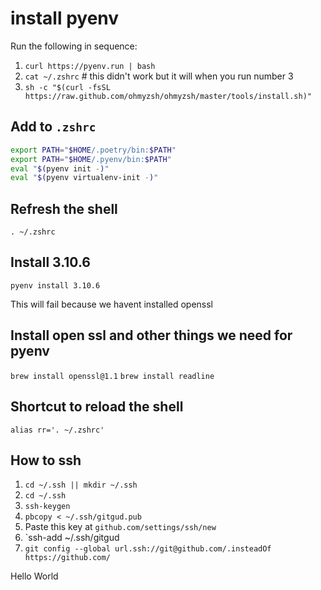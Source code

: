 # install pyenv

Run the following in sequence:
1. `curl https://pyenv.run | bash`
2. `cat ~/.zshrc` # this didn't work but it will when you run number 3
3. `sh -c "$(curl -fsSL https://raw.github.com/ohmyzsh/ohmyzsh/master/tools/install.sh)"`

## Add to `.zshrc`

```bash
export PATH="$HOME/.poetry/bin:$PATH"
export PATH="$HOME/.pyenv/bin:$PATH"
eval "$(pyenv init -)"
eval "$(pyenv virtualenv-init -)"
```

## Refresh the shell
`. ~/.zshrc`

## Install 3.10.6
`pyenv install 3.10.6`

This will fail because we havent installed openssl

## Install open ssl and other things we need for pyenv
`brew install openssl@1.1`
`brew install readline`

## Shortcut to reload the shell
`alias rr='. ~/.zshrc'`

## How to ssh
1. `cd ~/.ssh || mkdir ~/.ssh`
2. `cd ~/.ssh`
3. `ssh-keygen`
4. `pbcopy < ~/.ssh/gitgud.pub`
5. Paste this key at `github.com/settings/ssh/new`
6. `ssh-add ~/.ssh/gitgud
7. `git config --global url.ssh://git@github.com/.insteadOf https://github.com/`

Hello World
